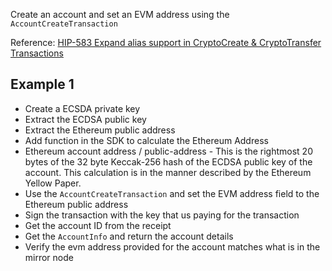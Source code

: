 Create an account and set an EVM address using the `AccountCreateTransaction`

Reference: [HIP-583 Expand alias support in CryptoCreate & CryptoTransfer Transactions](https://hips.hedera.com/hip/hip-583)

## Example 1
- Create a ECSDA private key
- Extract the ECDSA public key
- Extract the Ethereum public address
- Add function in the SDK to calculate the Ethereum Address
- Ethereum account address / public-address - This is the rightmost 20 bytes of the 32 byte Keccak-256 hash of the ECDSA public key of the account. This calculation is in the manner described by the Ethereum Yellow Paper.
- Use the `AccountCreateTransaction` and set the EVM address field to the Ethereum public address
- Sign the transaction with the key that us paying for the transaction
- Get the account ID from the receipt
- Get the `AccountInfo` and return the account details
- Verify the evm address provided for the account matches what is in the mirror node
